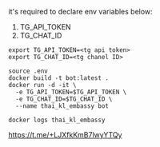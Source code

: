 it's required to declare env variables below:
1) TG_API_TOKEN
2) TG_CHAT_ID

```
export TG_API_TOKEN=<tg api token>
export TG_CHAT_ID=<tg chanel ID>
```

```
source .env
docker build -t bot:latest .
docker run -d -it \
  -e TG_API_TOKEN=$TG_API_TOKEN \
  -e TG_CHAT_ID=$TG_CHAT_ID \
  --name thai_kl_embassy bot

docker logs thai_kl_embassy
```

https://t.me/+LJXfkKmB7lwyYTQy
